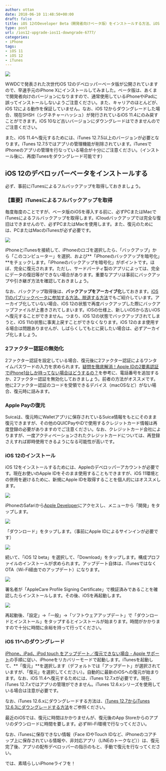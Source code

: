 ```yaml
---
author: ottan
date: 2018-06-10 11:48:50+00:00
draft: false
title: iOS 12のDeveloper Beta（開発者向けベータ版）をインストールする方法、iOS 11に復元する方法
type: post
url: /ios12-upgrade-ios11-downgrade-6777/
categories:
- iPhone
tags:
- iOS 11
- iOS 12
- iTunes
---
```


![](/images/2018/06/180610-5b1d088e204cd.jpg)






WWDCで発表された次世代iOS 12のデベロッパーベータ版が公開されていますので、早速手元のiPhone Xにインストールしてみました。ベータ版は、あくまで開発者向けのバージョンになりますので、通常使用しているiPhoneやiPadに誤ってインストールしないようご注意ください。また、キャリアのほとんどが、iOS 12による動作を保証していません。なお、iOS 12からダウングレードした場合、現在SHSH（シグネチャーハッシュ）が発行されているiOS 11.4にのみ戻すことができます。iOS 10など古いバージョンにダウングレードはできませんのでご注意ください。





また、iOS 11.4へ復元するためには、iTunes 12.7.5以上のバージョンが必要となります。iTunes 12.7.5ではアプリの管理機能が削除されています。iTunesでiPhoneのアプリの管理を行なっている場合が十分にご注意ください。（インストール後に、再度iTunesをダウングレード可能です）





## iOS 12のデベロッパーベータをインストールする





必ず、事前にiTunesによるフルバックアップを取得しておきましょう。





### 【重要】iTunesによるフルバックアップを取得





毎度毎度のことですが、ベータ版のiOSを導入する前に、必ずPCまたはMacでiTunesによるフルバックアップを取得します。iCloudバックアップでは完全な復旧はできませんので、必ずPCまたはMacを使用します。また、復元のためには、PCまたはMacのiTunesが必ず必要です。





![](/images/2018/06/180610-5b1d07e693595.png)






iPhoneとiTunesを接続して、iPhoneのロゴを選択したら、「バックアップ」から「このコンピューター」を選択、および**「iPhoneのバックアップを暗号化」**をチェックします。「iPhoneのバックアップを暗号化」がポイントです。ほぼ、完全に復元されます。ただし、サードパーティ製のアプリによっては、完全にデータの復旧等ができない場合があります。重要なアプリは事前にバックアップや引き継ぎ方法を確認しておきましょう。





なお、バックアップ取得後は、**バックアップをアーカイブ化**しておきます。[iOS 11のパブリックベータに参加する方法、脱退する方法](https://ottan.xyz/ios-public-beta-5940/)でもご紹介しています。アーカイブ化していない場合、iOS 12の状態で再度バックアップした際にバックアップファイルが上書きされてしまいます。iOSの仕様上、新しいiOSから古いiOSへ復元することができません。つまり、iOS 12の状態でバックアップされてしまうと、iOS 11の状態に事実上戻すことができなくなります。iOS 12のまま使用する場合は問題ありませんが、しばらくしてもとに戻したい場合は、必ずアーカイブ化しましょう。





### 2ファクター認証の無効化





2ファクター認証を設定している場合、復元後に2ファクター認証によるワンタイムパスワードの入力を求められます。[疑問を徹底解消！Apple IDの2要素認証でiPhone1台しか持ってない場合はどうするの？](https://ottan.xyz/appleid-two-factor-5929/)を参考に、電話番号を追加するか、2ファクター認証を無効化しておきましょう。前者の方法がオススメです。他に2ファクター認証のコードを受領できるデバイス（macOSなど）がない場合、復元時に詰みます。





### Apple Payの復元





Suicaは、復元時にWalletアプリに保存されているSuica情報をもとにそのまま復元できますが、その他のQUICPayやiDで使用するクレジットカード情報は再度登録の必要がありますのでご注意ください。なお、クレジットカード会社によりますが、一度アクティベーションされたクレジットカードについては、再登録さえすれば即時使用できるようになる可能性が高いです。





### iOS 12のインストール





iOS 12をインストールするためには、Appleのデベロッパーアカウントが必要です。現在お使いのApple IDをそのまま使用することもできますが、iOS 11環境との併用を避けるために、新規にApple IDを取得することを個人的にはオススメします。





![](/images/2018/06/180610-5b1d083d35a2b.jpg)






iPhoneのSafariから[Apple Developer](https://developer.apple.com/)にアクセスし、メニューから「開発」をタップします。





![](/images/2018/06/180610-5b1d0847565d8.jpg)






「ダウンロード」をタップします。（事前にApple IDによるサインインが必要です）





![](/images/2018/06/180610-5b1d08535b271.jpg)






続いて、「iOS 12 beta」を選択して、「Download」をタップします。構成プロファイルのインストールが求められます。アップデート自体は、iTunesではなくOTA（Wi-Fi経由でのアップデート）になります。





![](/images/2018/06/180610-5b1d085a17c48.jpg)






署名者が「AppleCare Profile Signing Certificate」で検証済みであることを確認したらインストールします。その後、iOSを再起動します。





![](/images/2018/06/180610-5b1d086d4e38f.jpg)






再起動後、「設定」→「一般」→「ソフトウェアアップデート」で「ダウンロードとインストール」をタップするとインストールが始まります。時間がかかりますので十分に時間に余裕を持って行ってください。





### iOS 11へのダウングレード





[iPhone、iPad、iPod touch をアップデート／復元できない場合 - Apple サポート](https://support.apple.com/ja-jp/HT201263)の手順に従い、iPhoneをリカバリーモードで起動します。iTunesを起動して、**「復元」**を選択します（デフォルトでは「アップデート」が選択されていますが、「復元」を選択してください）。自動的に最新のiOSへの復元が始まります。なお、iOS 11.4へ復元するためには、iTunes 12.7.xが必要です。現在、iTunes 12.7.xではアプリの管理ができません。iTunes 12.6.xシリーズを使用している場合は注意が必要です。





なお、iTunes 12.6.xにダウングレードする方法は、[iTunes 12.7からiTunes 12.6.3にダウングレードする方法](https://ottan.xyz/itunes-from-12-7-to-12-6-3-6180/)をご参照ください。





最近のiOSでは、復元に時間はかかりませんが、復元後のApp Storeからのアプリのダウンロードに時間を要します。必ずWi-Fi環境で行なってください。





なお、iTunesに保存できない情報（Face IDやTouch IDなど、iPhoneのコアチップ上に保存されている情報や、非対応アプリ（LINEのトークなど））は、復元完了後、アプリの配布デベロッパーの指示のもと、手動で復元を行なってください。





では、素晴らしいiPhoneライフを！
